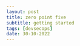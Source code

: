 ```yaml
---
layout: post
title: zero point five
subtitle: getting started
tags: [devsecops]
date: 30-10-2022 
---
```

